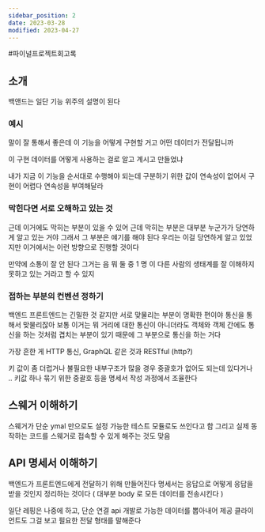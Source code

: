 ```yaml
---
sidebar_position: 2
date: 2023-03-28
modified: 2023-04-27
---
```


#파이널프로젝트회고록

## 소개

백앤드는 일단 기능 위주의 설명이 된다

### 예시

말이 잘 통해서 좋은데 이 기능을 어떻게 구현할 거고 어떤 데이터가 전달됩니까

이 구현 데이터를 어떻게 사용하는 걸로 알고 계시고 만들었냐

내가 지금 이 기능을 순서대로 수행해야 되는데
구분하기 위한 값이 연속성이 없어서 구현이 어렵다 연속성을 부여해달라

### 막힌다면 서로 오해하고 있는 것

근데 이거에도 막히는 부분이 있을 수 있어 근데 막히는 부분은 대부분 누군가가 당연하게 알고 있는 거야
그래서 그 부분은 얘기를 해야 된다
우리는 이걸 당연하게 알고 있었지만 이거에서는 이런 방향으로 진행할 것이다

만약에 소통이 잘 안 된다 그거는 음 뭐 둘 중 1 명 이
다른 사람의 생태계를 잘 이해하지 못하고 있는 거라고 할 수 있지

### 접하는 부분의 컨벤션 정하기

백엔드 프론트엔드는 긴밀한 것 같지만 서로 맞물리는 부분이 명확한 편이야 통신을 통해서 맞물리잖아 보통
이거는 뭐 거리에 대한 통신이 아니더라도
객체와 객체 간에도 통신을 하는 것처럼 겹치는 부분이 있기 때문에 그 부분으로 통신을 하는 거다

가장 흔한 게 HTTP 통신, GraphQL 같은 것과 RESTful (http?)

키 값이 좀 더럽거나 불필요한 내부구조가 많을 경우
중괄호가 없어도 되는데 있다거나 .. 키값 하나 묶기 위한 중괄호 등을 명세서 작성 과정에서 조율한다

## 스웨거 이해하기

스웨거가 단순 ymal 만으로도 설정 가능한 테스트 모듈로도 쓰인다고 함
그리고 실제 동작하는 코드를 스웨거로 접속할 수 있게 해주는 것도 맞음

## API 명세서 이해하기

백엔드가 프론트엔드에게 전달하기 위해 만들어진다
명세서는 응답으로 어떻게 응답을 받을 것인지 정리하는 것이다
( 대부분 body 로 모든 데이터를 전송시킨다 )

일단 레핑은 나중에 하고, 단순 연결 api 개발로 가능한 데이터를 뽑아내어 제공
클라이언트도 그걸 보고 필요한 전달 형태를 말해준다
